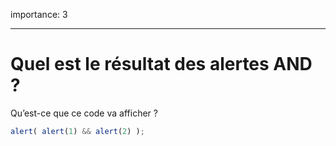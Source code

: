 importance: 3

---

# Quel est le résultat des alertes AND ?

Qu’est-ce que ce code va afficher ?

```js
alert( alert(1) && alert(2) );
```

